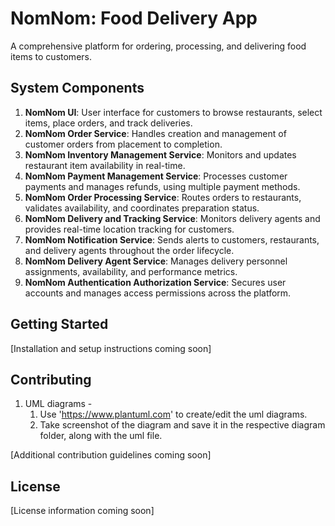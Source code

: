 # NomNom: Food Delivery App

A comprehensive platform for ordering, processing, and delivering food items to customers.

## System Components

1. **NomNom UI**: User interface for customers to browse restaurants, select items, place orders, and track deliveries.
2. **NomNom Order Service**: Handles creation and management of customer orders from placement to completion.
3. **NomNom Inventory Management Service**: Monitors and updates restaurant item availability in real-time.
4. **NomNom Payment Management Service**: Processes customer payments and manages refunds, using multiple payment methods.
5. **NomNom Order Processing Service**: Routes orders to restaurants, validates availability, and coordinates preparation status.
6. **NomNom Delivery and Tracking Service**: Monitors delivery agents and provides real-time location tracking for customers.
7. **NomNom Notification Service**: Sends alerts to customers, restaurants, and delivery agents throughout the order lifecycle.
8. **NomNom Delivery Agent Service**: Manages delivery personnel assignments, availability, and performance metrics.
9. **NomNom Authentication Authorization Service**: Secures user accounts and manages access permissions across the platform.

## Getting Started

[Installation and setup instructions coming soon]

## Contributing

1. UML diagrams -
	1. Use 'https://www.plantuml.com' to create/edit the uml diagrams.
	2. Take screenshot of the diagram and save it in the respective diagram folder, along with the uml file.

[Additional contribution guidelines coming soon]

## License

[License information coming soon]
